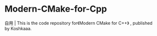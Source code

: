 # Modern-CMake-for-Cpp
自用 | This is the code repository for《Modern CMake for C++》 , published by Koshkaaa.
